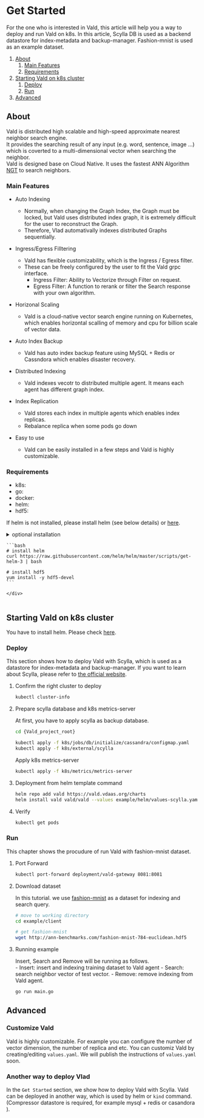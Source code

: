 # Get Started

For the one who is interested in Vald, this article will help you a way to deploy and run Vald on k8s.
In this article, Scylla DB is used as a backend datastore for index-metadata and backup-manager.
Fashion-mnist is used as an example dataset.

1. [About](#About)
    1. [Main Features](#Main-Features)
    2. [Requirements](#Requirements)
2. [Starting Vald on k8s cluster](#Starting-Vald-on-k8s-cluster)
    1. [Deploy](#Deploy)
    2. [Run](#Run)
3. [Advanced](#Advanced)

## About

Vald is distributed high scalable and high-speed approximate nearest neighbor search engine.<br>
It provides the searching result of any input (e.g. word, sentence, image ...) which is coverted to a multi-dimensional vector when searching the neighbor.<br>
Vald is designed base on Cloud Native.
It uses the fastest ANN Algorithm [NGT](https://github.com/yahoojapan/NGT) to search neighbors.

### Main Features

- Auto Indexing
    - Normally, when changing the Graph Index, the Graph must be locked, but Vald uses distributed index graph, it is extremely difficult for the user to reconstruct the Graph.
    - Therefore, Vlad automativally indexes distributed Graphs sequentially.

- Ingress/Egress Filltering
    - Vald has flexible customizability, which is the Ingress / Egress filter.
    - These can be freely configured by the user to fit the Vald grpc interface.
        - Ingress Filter: Ability to Vectorize through Filter on request.
        - Egress Filter: A function to rerank or filter the Search response with your own algorithm.

- Horizonal Scaling
    - Vald is a cloud-native vector search engine running on Kubernetes, which enables horizontal scalling of memory and cpu for billion scale of vector data.

- Auto Index Backup
    - Vald has auto index backup feature using MySQL + Redis or Cassndora which enables disaster recovery.

- Distributed Indexing
    - Vald indexes vecotr to distributed multiple agent. It means each agent has different graph index.

- Index Replication
    - Vald stores each index in multiple agents which enables index replicas.
    - Rebalance replica when some pods go down

- Easy to use
    - Vald can be easily installed in a few steps and Vald is highly customizable.

### Requirements

- k8s: 
- go: 
- docker:
- helm: 
- hdf5: 

If helm is not installed, please install helm (see below details) or [here](https://htlm.sh/docs/intro/install).

<details>
    <summary>optional installation</summray>
    <div>

    ```bash
    # install helm
    curl https://raw.githubusercontent.com/helm/helm/master/scripts/get-helm-3 | bash

    # install hdf5
    yum install -y hdf5-devel
    ```

    </div>
</details>

## Starting Vald on k8s cluster

You have to install helm. Please check [here](https://github.com/helm/helm#install).

### Deploy

This section shows how to deploy Vald with Scylla, which is used as a datastore for index-metadata and backup-manager.
If you want to learn about Scylla, please refer to [the official website](https://www.scylladb.com/).

1. Confirm the right cluster to deploy

    ```bash
    kubectl cluster-info
    ```

2. Prepare scylla database and k8s metrics-server

    At first, you have to apply scylla as backup database.

    ```bash
    cd {Vald_project_root}
    
    kubectl apply -f k8s/jobs/db/initialize/cassandra/configmap.yaml
    kubectl apply -f k8s/external/scylla
    ```

    Apply k8s metrics-server

    ```bash
    kubectl apply -f k8s/metrics/metrics-server
    ```

3. Deployment from helm template command

    ```bash
    helm repo add vald https://vald.vdaas.org/charts
    helm install vald vald/vald --values example/helm/values-scylla.yaml
    ```

4. Verify

    ```bash
    kubectl get pods
    ```

### Run

This chapter shows the procudure of run Vald with fashion-mnist dataset.

1. Port Forward

    ```bash
    kubectl port-forward deployment/vald-gateway 8081:8081
    ```

2. Download dataset

    In this tutorial. we use [fashion-mnist](https://github.com/zalandoresearch/fashion-mnist) as a dataset for indexing and search query.

    ```bash
    # move to working directory
    cd example/client
    
    # get fashion-mnist
    wget http://ann-benchmarks.com/fashion-mnist-784-euclidean.hdf5
    ```

3. Running example

    Insert, Search and Remove will be running as follows.<br>
        - Insert: insert and indexing training dataset to Vald agent
        - Search: search neighbor vector of test vector.
        - Remove: remove indexing from Vald agent.

    ```bash
    go run main.go
    ```

## Advanced

### Customize Vald

Vald is highly customizable.
For example you can configure the number of vector dimension, the number of replica and etc.
You can customiz Vald by creating/editing `values.yaml`.
We will publish the instructions of `values.yaml` soon.

### Another way to deploy Vlad

In the `Get Started` section, we show how to deploy Vald with Scylla.
Vald can be deployed in another way, which is used by helm or `kind` command. (Compressor datastore is required, for example mysql + redis or casandora ).

